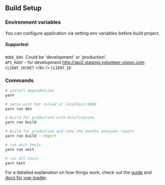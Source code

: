 ## Build Setup

### Environment variables
You can configure application via setting env variables before build project.

##### Supported:
`NODE_ENV`. Could be 'development' or 'production'
 <br />
`API_ROOT` - for development http://api2.staging.volunteer-vision.com
<br />
`CLIENT_SECRET`
</br />
`CLIENT_ID`


### Commands

``` bash
# install dependencies
yarn

# serve with hot reload at localhost:8080
yarn run dev

# build for production with minification
yarn run build

# build for production and view the bundle analyzer report
yarn run build --report

# run unit tests
yarn run unit

# run all tests
yarn test
```

For a detailed explanation on how things work, check out the [guide](http://vuejs-templates.github.io/webpack/) and [docs for vue-loader](http://vuejs.github.io/vue-loader).
